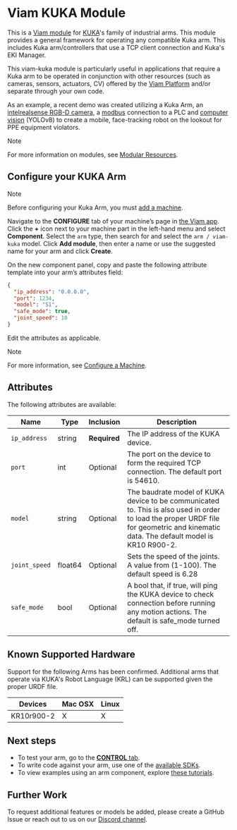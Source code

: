# Viam KUKA Module

This is a [Viam module](https://docs.viam.com/manage/configuration/#modules) for [KUKA](https://www.kuka.com/en-us)'s family of industrial arms. This module provides a general framework for operating any compatible Kuka arm. This includes Kuka arm/controllers that use a TCP client connection and Kuka's EKI Manager.

This viam-kuka module is particularly useful in applications that require a Kuka arm to be operated in conjunction with other resources (such as cameras, sensors, actuators, CV) offered by the [Viam Platform](https://www.viam.com/) and/or separate through your own code. 

As an example, a recent demo was created utilizing a Kuka Arm, an [intelrealsense RGB-D camera](https://app.viam.com/module/viam/realsense), a [modbus](https://app.viam.com/module/viam-soleng/viam-modbus) connection to a PLC and [computer vision](https://docs.viam.com/ml/vision/) (YOLOv8) to create a mobile, face-tracking robot on the lookout for PPE equipment violators. 

> [!NOTE]
> For more information on modules, see [Modular Resources](https://docs.viam.com/registry/#modular-resources).

## Configure your KUKA Arm

> [!NOTE]
> Before configuring your Kuka Arm, you must [add a machine](https://docs.viam.com/fleet/machines/#add-a-new-machine).

Navigate to the **CONFIGURE** tab of your machine’s page in [the Viam app](https://app.viam.com/). Click the **+** icon next to your machine part in the left-hand menu and select **Component**. Select the `arm` type, then search for and select the `arm / viam-kuka` model. Click **Add module**, then enter a name or use the suggested name for your arm and click **Create**.

On the new component panel, copy and paste the following attribute template into your arm’s attributes field:

```json
{
  "ip_address": "0.0.0.0",
  "port": 1234,
  "model": "S1",
  "safe_mode": true,
  "joint_speed": 10
}
```

Edit the attributes as applicable.

> [!NOTE]
> For more information, see [Configure a Machine](https://docs.viam.com/build/configure/).

## Attributes

The following attributes are available:

| Name | Type | Inclusion | Description |
| ---- | ---- | --------- | ----------- |
| `ip_address` | string | **Required** | The IP address of the KUKA device.  |
| `port` | int | Optional | The port on the device to form the required TCP connection. The default port is 54610.  |
| `model` | string | Optional | The baudrate model of KUKA device to be communicated to. This is also used in order to load the proper URDF file for geometric and kinematic data. The default model is KR10 R900-2.  |
| `joint_speed` | float64 | Optional | Sets the speed of the joints. A value from (1-100). The default speed is 6.28  |
| `safe_mode` | bool | Optional | A bool that, if true, will ping the KUKA device to check connection before running any motion actions. The default is safe_mode turned off. |

## Known Supported Hardware

Support for the following Arms has been confirmed. Additional arms that operate via KUKA's Robot Language (KRL) can be supported given the proper URDF file.

| Devices             | Mac OSX |  Linux  |
|---------------------|---------|---------|
| KR10r900-2          |    X    |    X    | 

## Next steps

- To test your arm, go to the [**CONTROL** tab](https://docs.viam.com/fleet/machines/#control).
- To write code against your arm, use one of the [available SDKs](https://docs.viam.com/program/).
- To view examples using an arm component, explore [these tutorials](https://docs.viam.com/tutorials/).

## Further Work

To request additional features or models be added, please create a GitHub Issue or reach out to us on our [Discord channel](https://discord.com/channels/1083489952408539288). 
